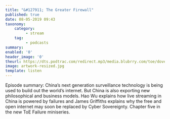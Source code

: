 ```yaml
---
title: "&#127911; The Greater Firewall"
published: true
date: 08-05-2019 09:43
taxonomy:
    category:
         - stream
    tag:
         - podcasts
summary:
enabled: '0'
header_image: '0'
theurl: https://dts.podtrac.com/redirect.mp3/media.blubrry.com/toe/dovetail.prxu.org/toe/ead8f762-efd4-422b-901a-a6dda0bb3d8c/Episode_130_failurechina1.mp3
image: artwork-resized.jpg
template: listen
---
```

 
Episode summary: China’s next generation surveillance technology is being used to build out the world’s internet. But China is also exporting new philosophical and business models. Hao Wu explains how live streaming in China is powered by failures and James Griffiths explains why the free and open internet may soon be replaced by Cyber Sovereignty. Chapter five in the new ToE Failure miniseries.

